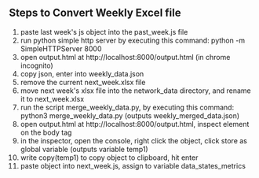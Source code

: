 
## Steps to Convert Weekly Excel file

1. paste last week's js object into the past_week.js file
2. run python simple http server by executing this command: python -m SimpleHTTPServer 8000
3. open output.html at http://localhost:8000/output.html (in chrome incognito)
4. copy json, enter into weekly_data.json
5. remove the current next_week.xlsx file
6. move next week's xlsx file into the network_data directory, and rename it to next_week.xlsx
7. run the script merge_weekly_data.py, by executing this command: python3 merge_weekly_data.py (outputs weekly_merged_data.json)
8. open output.html at http://localhost:8000/output.html, inspect element on the body tag
9. in the inspector, open the console, right click the object, click store as global variable (outputs variable temp1)
10. write copy(temp1) to copy object to clipboard, hit enter
11. paste object into next_week.js, assign to variable data_states_metrics
